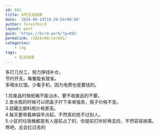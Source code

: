 ```yaml
---
id: 691
title: 8月生活指南
date: '2024-08-14T10:28:54+08:00'
author: forestbird
layout: post
guid: 'https://bird.work/?p=691'
permalink: /2024/08/14/691/
categories:
    - log
tags:
    - 生活指南
---
```


多打几份工，努力挣钱补仓。  
节约开支。每餐能省就省。  
多喝水扛饿。少看手机，因为电费也是要钱的。

1.捡废品时候纸箱不能沾水，要不收废品的不要。  
2.卖水瓶的时候可以把盖子拧下来单独卖，瓶子价格不变。  
3.铝罐比塑料瓶价格更高。  
4.每天要带着麻袋早点起，不然真的抢不过别人。  
5.小区的垃圾桶都是有人提前占了的，你提前打听好再去捡，不然容易挨揍。  
熬吧，总会扛过去的